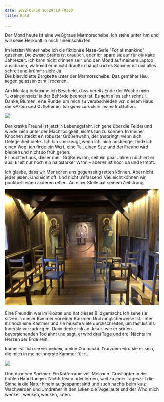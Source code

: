 ```yaml
---
date: 2022-08-10 16:29:19 +0200
title: Bald

---
```

Der Mond heute ist eine weißgraue Marmorscheibe. Ich stehe unter ihm und will seine Herkunft in mich hineinschlürfen.

Im letzten Winter habe ich die fiktionale Nasa-Serie "For all mankind" gesehen. Die zweite Staffel ist draußen, aber ich spare sie auf für die kalte Jahreszeit. Ich kann nicht drinnen sein und den Mond auf meinem Laptop anschauen, während er in echt draußen hängt und es Sommer ist und alles schreit und krümmt sich: Ja  
Die blauviolette Bergkette unter der Marmorscheibe. Das gemähte Heu, liegen gelassen zum Trocknen.

Am Montag bekomme ich Bescheid, dass bereits Ende der Woche mein 'Ukraineeinsatz' in der Behörde beendet ist. Es geht alles sehr schnell. Danke, Blumen, eine Runde, um mich zu verabschieden von diesem Haus der eAkten und Geflohenen. Ich gehe zurück in meine Institution.

![](/uploads/kiesel-gelbe-blume.jpg)

Der kranke Freund ist jetzt in Lebensgefahr. Ich gehe über die Felder und winde mich unter der Machtlosigkeit, nichts tun zu können. In meinen Knochen steckt ein robuster Größenwahn, der anspringt, wenn sich Gelegenheit bietet. Ich bin überzeugt, wenn ich mich anstrenge, finde ich einen Weg, ich finde ein Wort, eine Tat, einen Satz und der Freund wird bleiben und nicht so früh gehen.  
Er nüchtert aus, dieser mein Größenwahn, seit ein paar Jahren nüchtert er aus. Er ist nur noch ein halbstarker Wahn – aber er ist noch da und kämpft.

Ich glaube, dass wir Menschen uns gegenseitig retten können. Aber nicht jeder jeden. Und nicht oft. Und nicht umfassend. Vielleicht können wir punktuell einen anderen retten. An einer Stelle auf seinem Zeitstrang.

![](/uploads/kammer.jpg)

Eine Freundin war im Kloster und hat dieses Bild gemacht. Ich sehe sie sitzen in dieser Kammer vor einer Kammer. Und möglicherweise ist hinter ihr noch eine Kammer und sie musste viele durchschreiten, um fast bis ins Innerste vorzudringen. Dann denke ich an Jesus, wie er seinen bevorstehenden Tod ahnt und sagt, er wird drei Tage und drei Nächte im Herzen der Erde sein.

Immer will ich sie vermeiden, meine Ohnmacht. Trotzdem wird sie es sein, die mich in meine innerste Kammer führt.

![](/uploads/sandalen-1.jpg)

Und daneben Sommer. Ein Kofferraum voll Melonen. Grashüpfer in der hohlen Hand fangen. Nichts lesen oder lernen, weil zu jeder Tageszeit die Sinne in die Natur hinein aufgespannt sind und auch nachts beim kurz Wachwerden und Umdrehen in den Laken die Vogellaute und der Wind  mich wecken, wecken, wecken, rufen.